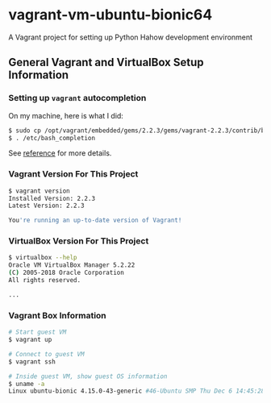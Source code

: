 # vagrant-vm-ubuntu-bionic64

A Vagrant project for setting up Python Hahow development environment

## General Vagrant and VirtualBox Setup Information ###

### Setting up `vagrant` autocompletion ###

On my machine, here is what I did:

```bash
$ sudo cp /opt/vagrant/embedded/gems/2.2.3/gems/vagrant-2.2.3/contrib/bash/completion.sh /etc/bash_completion.d/vagrant.sh
$ . /etc/bash_completion
```

See [reference][1] for more details.

### Vagrant Version For This Project ###

```bash
$ vagrant version
Installed Version: 2.2.3
Latest Version: 2.2.3

You're running an up-to-date version of Vagrant!
```

### VirtualBox Version For This Project ###

```bash
$ virtualbox --help
Oracle VM VirtualBox Manager 5.2.22
(C) 2005-2018 Oracle Corporation
All rights reserved.

...
```

### Vagrant Box Information ###

```bash
# Start guest VM
$ vagrant up

# Connect to guest VM
$ vagrant ssh

# Inside guest VM, show guest OS information
$ uname -a
Linux ubuntu-bionic 4.15.0-43-generic #46-Ubuntu SMP Thu Dec 6 14:45:28 UTC 2018 x86_64 x86_64 x86_64 GNU/Linux
```

[1]: https://debian-administration.org/article/316/An_introduction_to_bash_completion_part_1
